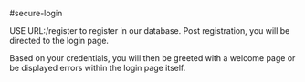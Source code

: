 #secure-login

USE URL:/register to register in our database.
Post registration, you will be directed to the login page.

Based on your credentials, you will then be greeted with a welcome page or be displayed errors within the login page itself.
